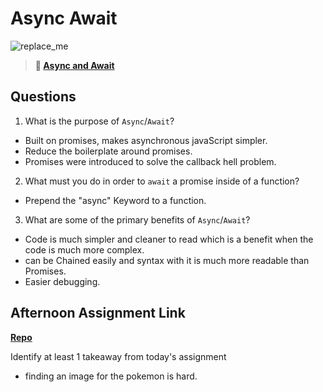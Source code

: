 # Async Await

![replace_me](https://codeworks.blob.core.windows.net/public/assets/img/illustrations/placeholder.svg)

> **📖 [Async and Await](https://codeworksacademy.com/fs-student-guide/resources/wk4/03-Async-Await)**

## Questions

1. What is the purpose of `Async`/`Await`?

- Built on promises, makes asynchronous javaScript simpler.
- Reduce the boilerplate around promises.
- Promises were introduced to solve the callback hell problem.

2. What must you do in order to  `await` a promise inside of a function?
-  Prepend the "async" Keyword to a function. 

3. What are some of the primary benefits of `Async`/`Await`?
 - Code is much simpler and cleaner to read which is a benefit when the code is much more complex. 
 - can be Chained easily and syntax with it is much more readable than Promises.
 - Easier debugging.

## Afternoon Assignment Link

**[Repo](https://github.com/TungLe0319/Pokedex)**

Identify at least 1 takeaway from today's assignment

 - finding an image for the pokemon is hard.
